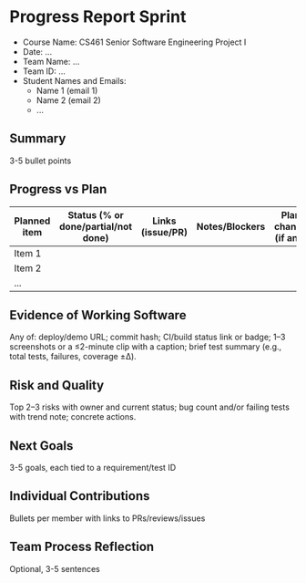 <!-- YYYY-MM-DD-[TeamID]-Sprint[#]-ProgressReport.md -->

# Progress Report Sprint <X>

- Course Name: CS461 Senior Software Engineering Project I
- Date: ...
- Team Name: ...
- Team ID: ...
- Student Names and Emails:
  - Name 1 (email 1)
  - Name 2 (email 2)
  - ...

## Summary

3-5 bullet points

## Progress vs Plan

| Planned item | Status (% or done/partial/not done) | Links (issue/PR) | Notes/Blockers | Plan change (if any) |
| -------------|-------------------------------------|------------------|----------------|--------------------- |
| Item 1       |                                     |                  |                |                      |
| Item 2       |                                     |                  |                |                      |
| ...          |                                     |                  |                |                      |

## Evidence of Working Software

Any of: deploy/demo URL; commit hash; CI/build status link or badge; 1–3 screenshots or a ≤2-minute clip with a caption; brief test summary (e.g., total tests, failures, coverage ±Δ).

## Risk and Quality

Top 2–3 risks with owner and current status; bug count and/or failing tests with trend note; concrete actions.

## Next Goals

3-5 goals, each tied to a requirement/test ID

## Individual Contributions

Bullets per member with links to PRs/reviews/issues

## Team Process Reflection

Optional, 3-5 sentences
